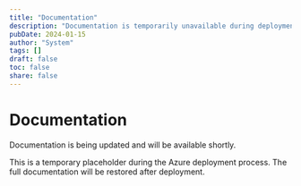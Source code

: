 ```yaml
---
title: "Documentation"
description: "Documentation is temporarily unavailable during deployment"
pubDate: 2024-01-15
author: "System"
tags: []
draft: false
toc: false
share: false
---
```


# Documentation

Documentation is being updated and will be available shortly.

This is a temporary placeholder during the Azure deployment process.
The full documentation will be restored after deployment.
